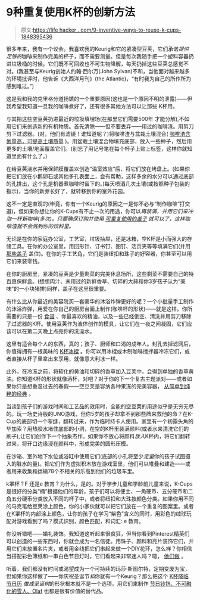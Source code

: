 # 9种重复使用K杯的创新方法

> 原文:[https://life hacker . com/9-inventive-ways-to-reuse-k-cups-1848395436](https://lifehacker.com/9-inventive-ways-to-reuse-k-cups-1848395436)

很多年来，我有一个议会。我喜欢我的Keurig和它的紧凑型豆荚，它们承诺*提供足够的*咖啡来制作完美的杯子，而不需要测量。但是每次我随手把一个塑料容器扔进垃圾桶的时候。它们既不可回收也不可生物降解，每天扔掉这些豆荚总感觉不对。(我甚至与Keurig创始人约翰·西尔万(John Sylvan)不和，当他面对越来越多的环境批评时，他告诉《大西洋月刊》(the Atlantic)，“有时我为自己的所作所为感到难过。”)

这是我和我的克里格分道扬镳的一个重要原因(这也是一个原因不明的泄露)——但我希望我知道一旦我的咖啡煮好了，还有很多其他方法可以让那些 K杯用。

与其把这些空豆荚扔进最近的垃圾填埋场(在那里它们需要500年 才能分解),不如用它们来创造新的有机物质。首先清除——但不要丢弃——用过的咖啡渣。用剪刀剪下过滤器。(对，他们有滤镜！谁知道呢？)将咖啡渣与盆栽土壤混合( [咖啡渣含氮量高，可提高土壤质量](https://www.hgtv.com/outdoors/gardens/planting-and-maintenance/how-to-use-coffee-grounds-in-the-garden#:~:text=In%20terms%20of%20fertilizing%20soil,coffee%20grounds%20as%20plant%20food.) )。用盆栽土壤混合物填充底部，放入一些种子，然后用更多的土壤/地面覆盖它们。(别忘了用记号笔在每个杯子上贴上标签，这样你就知道里面有什么了。)

在给豆荚浇水并用保鲜膜覆盖以创造“温室效应”后，将它们放在烤盘上。(如果你把它们放在小鹅卵石或其他多孔表面上，会有帮助，这样多余的水分可以通过底部的孔排出，这个孔是机器煮咖啡时留下的。)每天喷洒几次土壤(或按照种子包装的指示)，当你的新芽长好了，就转移到你的室外花园。

这不一定是直观的(毕竟，你有一个Keurig的原因之一是你不必与“制作咖啡”打交道)，但如果你想让你的K-Cups有不止一次的用途，你可以*再装满，并用它们来冲泡一杯新咖啡(多次)。只要确保订购并使用 [可重复使用的盖子](https://www.my-cap.com/products/my-cap-caps-to-reuse-your-keurig-k-cup-including-the-my-cap-2-0-ring?variant=19099382546530&currency=USD&utm_medium=product_sync&utm_source=google&utm_content=sag_organic&utm_campaign=sag_organic&utm_campaign=gs-2020-10-19&utm_source=google&utm_medium=smart_campaign) 就可以了，这样咖啡渣就不会溅到你的饮料里。*

无论是在你的家庭办公室，工艺室，垃圾抽屉，还是冰箱，空K杯是小而强大的存储工具。在你的办公室里，用回形针、订书钉、图钉、活页夹等等填满它们(并用 [那些盖子](https://www.my-cap.com/products/my-cap-caps-to-reuse-your-keurig-k-cup-including-the-my-cap-2-0-ring?variant=19099382546530&currency=USD&utm_medium=product_sync&utm_source=google&utm_content=sag_organic&utm_campaign=sag_organic&utm_campaign=gs-2020-10-19&utm_source=google&utm_medium=smart_campaign) 盖住)。在你的手工艺角，它们是装纽扣和珠子的好容器，你甚至可以用它们来装零钱。

在你的厨房里，紧凑的豆荚是少量剩菜的完美休息场所，这些剩菜不需要自己的特百惠保鲜盒。(想想肉汁、未用过的新鲜香草、切碎的大蒜和你3岁孩子认为“美味”的一小块猪排)同样，盖子在这里很重要。

有什么比从你最近的美容院买一套豪华的沐浴炸弹更好的呢？一个小批量手工制作的沐浴炸弹，用爱在你自己的厨房台面上制作(咖啡杯的形状)——就是这样。你所需要的只是一份 [食谱](https://inspiredbycharm.com/diy-bath-bombs/#wprm-recipe-container-20836) 、你最喜欢的精油，以及一些已经倒空、清洗并用剪刀移除了过滤器的K杯。使用豆荚作为液体创作的模具，让它们在一夜之间凝固，它们应该可以在第二天晚上点亮你的洗澡水。

这里有适合每个人的东西，真的；孩子、厨师和口渴的成年人。封孔去掉滤网后，你值得拥有一根美味的 [K杯冰棍](https://sustainublog.wordpress.com/2017/06/10/reuse-k-cups-for-popsicles/) 。你可以用冰棍或木制咖啡搅拌器冷冻它们，或者直接从杯子里拿出来享用，就像意大利冰一样。

此外，在冷冻之前，将软化的黄油和切碎的香草加入豆荚中，会得到单独的香草黄油。你知道K杯的形状就像酒杯，对吧？对于你的下一个复古主题派对——或者如果你只是想重温过去的春假——空豆荚是容纳各种果冻的完美容器， [从简单到纯粹的经典](https://www.thespruceeats.com/jell-o-shot-recipes-popular-cocktails-759004) 。

当谈到孩子们的游戏时间和工艺品的效用时，全能的空豆荚的用途似乎是无穷无尽的。玩一场史诗般的UNO游戏，但你5岁的孩子却拿不到那些牌来救他的命？在K-Cup的底部切一个窄缝，翻转过来，作为临时持卡人使用。家里有一个初露头角的毕加索？用热胶水堵住底部的小洞，在空的K杯里装满颜料(或者水来清洗它们的刷子),让它们创作下一个抽象杰作。如果你不放心将颜料*放入*K杯内，将它们翻转过来，将开口边缘浸在颜料中，形成完美的圆形压模。

在沙箱、室外地下水位或浴缸中使用它们(底部的小孔将至少*定量*你的孩子试图摄入的脏水的量)。把它们作为虚拟积木放在游戏室里，他们可以堆叠和建造——或者用来收集和运输78个不相关的乐高到他们的垃圾车里。

k罩杯？F 还是e 教育？为什么，是的。对于学步儿童和学龄前儿童来说，K-Cups是很好的分类“桶”根据他们的年龄，孩子们可以将便士、一角硬币、五分硬币和二角五分硬币分类放入不同的杯子中，或者将纽扣和大珠按颜色分类。如果你用不同的马克笔给豆荚涂上颜色，你的小家伙就可以把它们放在一个重复的图案里。或者在K罩杯的内部涂上颜色，让你的孩子在学习“紫色”含义的同时，用彩色的绒球玩配对游戏看到了吗？模式识别，颜色匹配，和词汇: e 教育。

你没听错吧——婚礼装饰。我知道这听起来很疯狂，但当你看到Pinterest精英们可以创造的一些东西时，你就会成为一名信徒。用珠子、颜料和亮片装饰它们，并用它们来放置名片夹，或者用金线把它们串起来做一个DIY花环，怎么样？你相信当搭配彩色薄纸和一串白色节日灯时，它们看起来非常迷人吗？嗯， [他们做](https://www.treehugger.com/crafty-uses-for-k-cups-4863493) 。 

听着，我们都没有时间或渴望成为一个可持续的玛莎·斯图尔特，定期变废为宝，但如果你这样做了——你庆祝圣诞节*和*你就有一个Keurig？那么把这个 [K杯降临节日历](https://www.skiptomylou.org/recycled-advent-calendar/) *做成圣诞树*的形状根本就不是一个选项。用它们来制作 [节日铃铛、不可融化的雪人、Olaf](https://myblahblahblahg.com/12-k-cup-crafts-for-christmas/) 也都是很有价值的替代品。